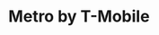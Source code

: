 ---
title: "Metro by T-Mobile"
url: /sacramento/metro-by-t-mobile-watt-avenue/
shop: mobile phone
---